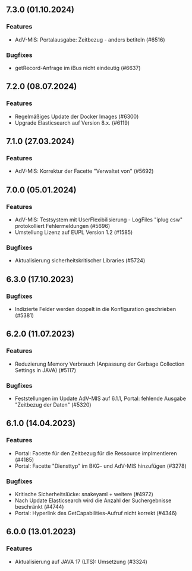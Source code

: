 
## 7.3.0 (01.10.2024)

### Features

* AdV-MIS: Portalausgabe: Zeitbezug - anders betiteln (#6516)

### Bugfixes

* getRecord-Anfrage im iBus nicht eindeutig (#6637)
    
## 7.2.0 (08.07.2024)

### Features

* Regelmäßiges Update der Docker Images (#6300)
* Upgrade Elasticsearch auf Version 8.x. (#6119)

    
## 7.1.0 (27.03.2024)

### Features

* AdV-MIS: Korrektur der Facette "Verwaltet von" (#5692)

    
## 7.0.0 (05.01.2024)

### Features

* AdV-MIS: Testsystem mit UserFlexibilisierung - LogFiles "iplug csw" protokolliert Fehlermeldungen (#5696)
* Umstellung Lizenz auf EUPL Version 1.2 (#1585)

### Bugfixes

* Aktualisierung sicherheitskritischer Libraries (#5724)
    
## 6.3.0 (17.10.2023)


### Bugfixes

* Indizierte Felder werden doppelt in die Konfiguration geschrieben  (#5381)
    
## 6.2.0 (11.07.2023)

### Features

* Reduzierung Memory Verbrauch (Anpassung der Garbage Collection Settings in JAVA) (#5117)

### Bugfixes

* Feststellungen im Update AdV-MIS auf 6.1.1, Portal: fehlende Ausgabe "Zeitbezug der Daten"  (#5320)


## 6.1.0 (14.04.2023)

### Features

* Portal: Facette für den Zeitbezug für die Ressource implmentieren (#4185)
* Portal: Facette "Diensttyp" im BKG- und AdV-MIS hinzufügen (#3278)

### Bugfixes

* Kritische Sicherheitslücke: snakeyaml + weitere  (#4972)
* Nach Update Elasticsearch wird die Anzahl der Suchergebnisse beschränkt  (#4744)
* Portal: Hyperlink des GetCapabilities-Aufruf nicht korrekt  (#4346)
    
## 6.0.0 (13.01.2023)

### Features

* Aktualisierung auf JAVA 17 (LTS): Umsetzung (#3324)




    